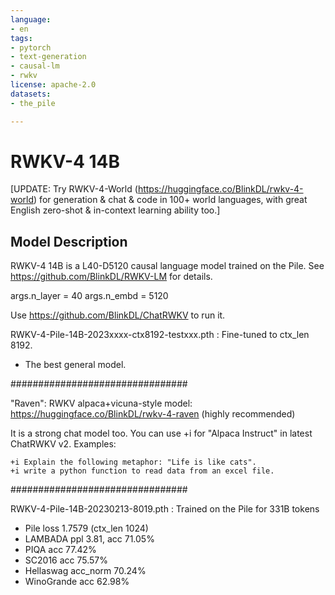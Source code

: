```yaml
---
language:
- en
tags:
- pytorch
- text-generation
- causal-lm
- rwkv
license: apache-2.0
datasets:
- the_pile

---
```


# RWKV-4 14B

[UPDATE: Try RWKV-4-World (https://huggingface.co/BlinkDL/rwkv-4-world) for generation & chat & code in 100+ world languages, with great English zero-shot & in-context learning ability too.]

## Model Description

RWKV-4 14B is a L40-D5120 causal language model trained on the Pile. See https://github.com/BlinkDL/RWKV-LM for details.

args.n_layer = 40
args.n_embd = 5120

Use https://github.com/BlinkDL/ChatRWKV to run it.

RWKV-4-Pile-14B-2023xxxx-ctx8192-testxxx.pth : Fine-tuned to ctx_len 8192.
* The best general model.

################################

"Raven": RWKV alpaca+vicuna-style model: https://huggingface.co/BlinkDL/rwkv-4-raven (highly recommended)

It is a strong chat model too. You can use +i for "Alpaca Instruct" in latest ChatRWKV v2. Examples:
```
+i Explain the following metaphor: "Life is like cats". 
+i write a python function to read data from an excel file.
```
################################

RWKV-4-Pile-14B-20230213-8019.pth : Trained on the Pile for 331B tokens
* Pile loss 1.7579 (ctx_len 1024)
* LAMBADA ppl 3.81, acc 71.05%
* PIQA acc 77.42%
* SC2016 acc 75.57%
* Hellaswag acc_norm 70.24%
* WinoGrande acc 62.98%

